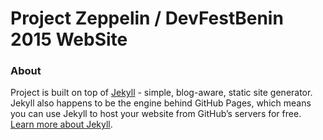# Project Zeppelin / DevFestBenin 2015 WebSite


### About 

Project is built on top of [Jekyll](http://jekyllrb.com/) - simple, blog-aware, static site generator. 
Jekyll also happens to be the engine behind GitHub Pages, which means you can use Jekyll to host your 
website from GitHub’s servers for free. [Learn more about Jekyll](http://jekyllrb.com/).
